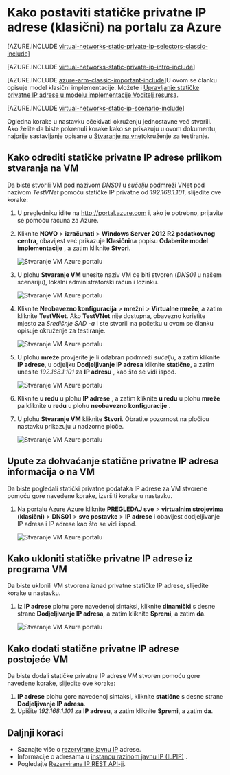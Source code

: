 <properties 
   pageTitle="Upute za postavljanje statičke IP privatni klasičnog načina pomoću portala za Azure | Microsoft Azure"
   description="Razumijevanje statične privatne IP-ovi i upravljanje njima u klasičan način rada pomoću portala za Azure"
   services="virtual-network"
   documentationCenter="na"
   authors="jimdial"
   manager="carmonm"
   editor="tysonn"
   tags="azure-service-management"
/>
<tags 
   ms.service="virtual-network"
   ms.devlang="na"
   ms.topic="article"
   ms.tgt_pltfrm="na"
   ms.workload="infrastructure-services"
   ms.date="02/04/2016"
   ms.author="jdial" />

# <a name="how-to-set-a-static-private-ip-address-classic-in-the-azure-portal"></a>Kako postaviti statičke privatne IP adrese (klasični) na portalu za Azure

[AZURE.INCLUDE [virtual-networks-static-private-ip-selectors-classic-include](../../includes/virtual-networks-static-private-ip-selectors-classic-include.md)]

[AZURE.INCLUDE [virtual-networks-static-private-ip-intro-include](../../includes/virtual-networks-static-private-ip-intro-include.md)]

[AZURE.INCLUDE [azure-arm-classic-important-include](../../includes/azure-arm-classic-important-include.md)]U ovom se članku opisuje model klasični implementacije. Možete i [Upravljanje statičke privatne IP adrese u modelu implementacije Voditelj resursa](virtual-networks-static-private-ip-arm-pportal.md).

[AZURE.INCLUDE [virtual-networks-static-ip-scenario-include](../../includes/virtual-networks-static-ip-scenario-include.md)]

Ogledna korake u nastavku očekivati okruženju jednostavne već stvorili. Ako želite da biste pokrenuli korake kako se prikazuju u ovom dokumentu, najprije sastavljanje opisane u [Stvaranje na vnet](virtual-networks-create-vnet-classic-pportal.md)okruženje za testiranje.

## <a name="how-to-specify-a-static-private-ip-address-when-creating-a-vm"></a>Kako odrediti statičke privatne IP adrese prilikom stvaranja na VM
Da biste stvorili VM pod nazivom *DNS01* u *sučelju* podmreži VNet pod nazivom *TestVNet* pomoću statičke IP privatne od *192.168.1.101*, slijedite ove korake:

1. U pregledniku idite na http://portal.azure.com i, ako je potrebno, prijavite se pomoću računa za Azure.
2. Kliknite **NOVO** > **izračunati** > **Windows Server 2012 R2 podatkovnog centra**, obavijest već prikazuje **Klasični**na popisu **Odaberite model implementacije** , a zatim kliknite **Stvori**.

    ![Stvaranje VM Azure portalu](./media/virtual-networks-static-ip-classic-pportal/figure01.png)

3. U plohu **Stvaranje VM** unesite naziv VM će biti stvoren (*DNS01* u našem scenariju), lokalni administratorski račun i lozinku.

    ![Stvaranje VM Azure portalu](./media/virtual-networks-static-ip-classic-pportal/figure02.png)

4. Kliknite **Neobavezno konfiguracija** > **mrežni** > **Virtualne mreže**, a zatim kliknite **TestVNet**. Ako **TestVNet** nije dostupna, obavezno koristite mjesto za *Središnje SAD -a* i ste stvorili na početku u ovom se članku opisuje okruženje za testiranje.

    ![Stvaranje VM Azure portalu](./media/virtual-networks-static-ip-classic-pportal/figure03.png)

5. U plohu **mreže** provjerite je li odabran podmreži *sučelju*, a zatim kliknite **IP adrese**, u odjeljku **Dodjeljivanje IP adresa** kliknite **statične**, a zatim unesite *192.168.1.101* za **IP adresu** , kao što se vidi ispod.

    ![Stvaranje VM Azure portalu](./media/virtual-networks-static-ip-classic-pportal/figure04.png)   

6. Kliknite **u redu** u plohu **IP adrese** , a zatim kliknite **u redu** u plohu **mreže** pa kliknite **u redu** u plohu **neobavezno konfiguracije** .
7. U plohu **Stvaranje VM** kliknite **Stvori**. Obratite pozornost na pločicu nastavku prikazuju u nadzorne ploče.

    ![Stvaranje VM Azure portalu](./media/virtual-networks-static-ip-classic-pportal/figure05.png)

## <a name="how-to-retrieve-static-private-ip-address-information-for-a-vm"></a>Upute za dohvaćanje statične privatne IP adresa informacija o na VM

Da biste pogledali statički privatne podataka IP adrese za VM stvorene pomoću gore navedene korake, izvršiti korake u nastavku.

1. Na portalu Azure Azure kliknite **PREGLEDAJ sve** > **virtualnim strojevima (klasični)** > **DNS01** > **sve postavke** > **IP adrese** i obavijest dodjeljivanje IP adresa i IP adrese kao što se vidi ispod.

    ![Stvaranje VM Azure portalu](./media/virtual-networks-static-ip-classic-pportal/figure06.png)

## <a name="how-to-remove-a-static-private-ip-address-from-a-vm"></a>Kako ukloniti statičke privatne IP adrese iz programa VM
Da biste uklonili VM stvorena iznad privatne statičke IP adrese, slijedite korake u nastavku.
    
1. Iz **IP adrese** plohu gore navedenoj sintaksi, kliknite **dinamički** s desne strane **Dodjeljivanje IP adresa**, a zatim kliknite **Spremi**, a zatim **da**.

    ![Stvaranje VM Azure portalu](./media/virtual-networks-static-ip-classic-pportal/figure07.png)

## <a name="how-to-add-a-static-private-ip-address-to-an-existing-vm"></a>Kako dodati statične privatne IP adrese postojeće VM
Da biste dodali statičke privatne IP adrese VM stvoren pomoću gore navedene korake, slijedite ove korake:

1. **IP adrese** plohu gore navedenoj sintaksi, kliknite **statične** s desne strane **Dodjeljivanje IP adresa**.
2. Upišite *192.168.1.101* za **IP adresu**, a zatim kliknite **Spremi**, a zatim **da**.

## <a name="next-steps"></a>Daljnji koraci

- Saznajte više o [rezervirane javnu IP](virtual-networks-reserved-public-ip.md) adrese.
- Informacije o adresama u [instancu razinom javnu IP (ILPIP)](virtual-networks-instance-level-public-ip.md) .
- Pogledajte [Rezervirana IP REST API-ji](https://msdn.microsoft.com/library/azure/dn722420.aspx).